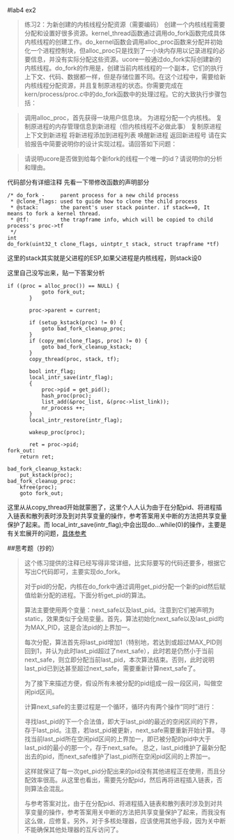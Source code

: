 #lab4 ex2
> 练习2：为新创建的内核线程分配资源（需要编码）
> 创建一个内核线程需要分配和设置好很多资源。kernel_thread函数通过调用do_fork函数完成具体内核线程的创建工作。do_kernel函数会调用alloc_proc函数来分配并初始化一个进程控制块，但alloc_proc只是找到了一小块内存用以记录进程的必要信息，并没有实际分配这些资源。ucore一般通过do_fork实际创建新的内核线程。do_fork的作用是，创建当前内核线程的一个副本，它们的执行上下文、代码、数据都一样，但是存储位置不同。在这个过程中，需要给新内核线程分配资源，并且复制原进程的状态。你需要完成在kern/process/proc.c中的do_fork函数中的处理过程。它的大致执行步骤包括：

> 调用alloc_proc，首先获得一块用户信息块。
> 为进程分配一个内核栈。
> 复制原进程的内存管理信息到新进程（但内核线程不必做此事）
> 复制原进程上下文到新进程
> 将新进程添加到进程列表
> 唤醒新进程
> 返回新进程号
> 请在实验报告中简要说明你的设计实现过程。请回答如下问题：

> 请说明ucore是否做到给每个新fork的线程一个唯一的id？请说明你的分析和理由。

代码部分有详细注释
先看一下带修改函数的声明部分
```
/* do_fork -     parent process for a new child process
 * @clone_flags: used to guide how to clone the child process
 * @stack:       the parent's user stack pointer. if stack==0, It means to fork a kernel thread.
 * @tf:          the trapframe info, which will be copied to child process's proc->tf
 */
int
do_fork(uint32_t clone_flags, uintptr_t stack, struct trapframe *tf)
```
这里的stack其实就是父进程的ESP,如果父进程是内核线程，则stack设0

这里自己没写出来，贴一下答案分析
```
if ((proc = alloc_proc()) == NULL) {
           goto fork_out;
       }

       proc->parent = current;

       if (setup_kstack(proc) != 0) {
           goto bad_fork_cleanup_proc;
       }
       if (copy_mm(clone_flags, proc) != 0) {
           goto bad_fork_cleanup_kstack;
       }
       copy_thread(proc, stack, tf);

       bool intr_flag;
       local_intr_save(intr_flag);
       {
           proc->pid = get_pid();
           hash_proc(proc);
           list_add(&proc_list, &(proc->list_link));
           nr_process ++;
       }
       local_intr_restore(intr_flag);

       wakeup_proc(proc);

       ret = proc->pid;
fork_out:
    return ret;

bad_fork_cleanup_kstack:
    put_kstack(proc);
bad_fork_cleanup_proc:
    kfree(proc);
    goto fork_out;
```
这里从从copy_thread开始就蒙圈了，这里个人人认为由于在分配pid、将进程插入链表和散列表时涉及到对共享变量的操作，参考答案用关中断的方法把共享变量保护了起来。而 local_intr_save(intr_flag);中会出现do...while(0)的操作，主要是有关宏展开的问题，[具体参考](https://www.cnblogs.com/Lyush/p/3504559.html)

##思考题（抄的）
> 这个练习提供的注释已经写得非常详细，比实际要写的代码还要多，根据它写出C代码即可，主要实现do_fork。
> 
> 对于pid的分配，内核在do_fork中通过调用get_pid分配一个新的pid然后赋值给新分配的进程。下面分析get_pid的算法。
> 
> 算法主要使用两个变量：next_safe以及last_pid。注意到它们被声明为static，效果类似于全局变量。首先，算法初始化next_safe以及last_pid均为MAX_PID，这是合法pid的上界加一。
> 
> 每次分配，算法首先将last_pid增加1（特别地，若达到或超过MAX_PID则回到1，并认为此时last_pid超过了next_safe），此时若是仍然小于当前next_safe，则立即分配当前last_pid，本次算法结束。否则，此时说明last_pid已到达甚至超过next_safe，需要重新计算next_safe了。
> 
> 为了接下来描述方便，假设所有未被分配的pid组成一段一段区间，叫做空闲pid区间。
> 
> 计算next_safe的主要过程是一个循环，循环内有两个操作“同时”进行：
> 
> 寻找last_pid的下一个合法值，即大于last_pid的最近的空闲区间的下界，存于last_pid。注意，若last_pid被更新，next_safe需要重新开始计算。
> 寻找当前last_pid所在空闲pid区间的上界加一，即已被分配的pid中大于last_pid的最小的那一个，存于next_safe。
> 总之，last_pid维护了最新分配出去的pid，而next_safe维护了last_pid所在空闲pid区间的上界加一。
> 
> 这样就保证了每一次get_pid分配出来的pid没有其他进程正在使用，而且分配效率很高。从这里也看出，需要先分配pid，然后再将进程插入链表，否则算法会混乱。
> 
> 与参考答案对比，由于在分配pid、将进程插入链表和散列表时涉及到对共享变量的操作，参考答案用关中断的方法把共享变量保护了起来，而我没有这么做，应修复。另外，对于多核处理器，应该使用其他手段，因为关中断不能确保其他处理器的互斥访问了。